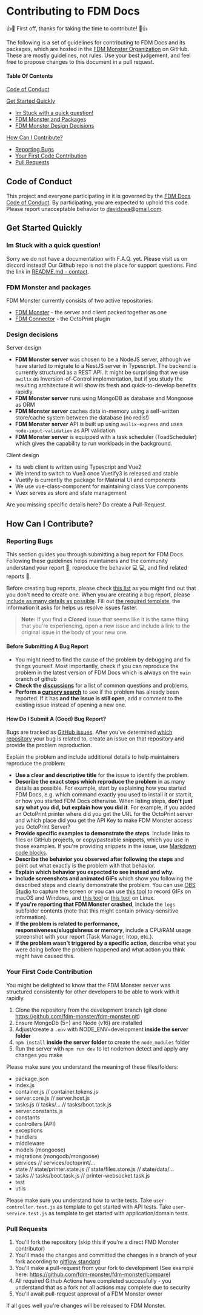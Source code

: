 # Contributing to FDM Docs

:+1::tada: First off, thanks for taking the time to contribute! :tada::+1:

The following is a set of guidelines for contributing to FDM Docs and its packages, which are hosted in the [FDM Monster Organization](https://github.com/fdm-monster) on GitHub. These are mostly guidelines, not rules. Use your best judgement, and feel free to propose changes to this document in a pull request.

#### Table Of Contents

[Code of Conduct](#code-of-conduct)

[Get Started Quickly](#get-started-quickly)
* [Im Stuck with a quick question!](#im-stuck-with-a-quick-question)
* [FDM Monster and Packages](#fdm-monster-and-packages)
* [FDM Monster Design Decisions](#design-decisions)

[How Can I Contribute?](#how-can-i-contribute)
* [Reporting Bugs](#reporting-bugs)
* [Your First Code Contribution](#your-first-code-contribution)
* [Pull Requests](#pull-requests)

## Code of Conduct

This project and everyone participating in it is governed by the [FDM Docs Code of Conduct](CODE_OF_CONDUCT.md). By participating, you are expected to uphold this code. Please report unacceptable behavior to [davidzwa@gmail.com](mailto:davidzwa@gmail.com).

## Get Started Quickly

### Im Stuck with a quick question!
Sorry we do not have a documentation with F.A.Q. yet. Please visit us on discord instead! Our Github repo is not the place for support questions. Find the link in [README.md - contact](README.md#contact).

### FDM Monster and packages

FDM Monster currently consists of two active repositories:
- [FDM Monster](https://github.com/fdm-monster/fdm-monster) - the server and client packed together as one
- [FDM Connector](https://github.com/fdm-monster/fdm-connector) - the OctoPrint plugin 

### Design decisions

Server design
- **FDM Monster server** was chosen to be a NodeJS server, although we have started to migrate to a NestJS server in Typescript. The backend is currently structured as a REST API. It might be surprising that we use `awilix` as Inversion-of-Control implementation, but if you study the resulting architecture it will show its fresh and quick-to-develop benefits rapidly.
- **FDM Monster server** runs using MongoDB as database and Mongoose as ORM
- **FDM Monster server** caches data in-memory using a self-written store/cache system between the database (no redis!)
- **FDM Monster server** API is built up using `awilix-express` and uses `node-input-validation` as API validation
- **FDM Monster server** is equipped with a task scheduler (ToadScheduler) which gives the capability to run workloads in the background. 

Client design
- Its web client is written using Typescript and Vue2
- We intend to switch to Vue3 once Vuetify3 is released and stable
- Vuetify is currently the package for Material UI and components
- We use vue-class-component for maintaining class Vue components
- Vuex serves as store and state management

Are you missing specific details here? Do create a Pull-Request.

## How Can I Contribute?

### Reporting Bugs

This section guides you through submitting a bug report for FDM Docs. Following these guidelines helps maintainers and the community understand your report :pencil:, reproduce the behavior :computer: :computer:, and find related reports :mag_right:.

Before creating bug reports, please check [this list](#before-submitting-a-bug-report) as you might find out that you don't need to create one. When you are creating a bug report, please [include as many details as possible](#how-do-i-submit-a-good-bug-report). Fill out [the required template](https://github.com/fdm-monster/.github/blob/development/.github/ISSUE_TEMPLATE/bug_report.md), the information it asks for helps us resolve issues faster.

> **Note:** If you find a **Closed** issue that seems like it is the same thing that you're experiencing, open a new issue and include a link to the original issue in the body of your new one.

#### Before Submitting A Bug Report

* You might need to find the cause of the problem by debugging and fix things yourself. Most importantly, check if you can reproduce the problem in the latest version of FDM Docs which is always on the `main` branch of github
* **Check the [discussions](https://github.com/fdm-monster/fdm-monster/discussions)** for a list of common questions and problems.
* **Perform a [cursory search](https://github.com/search?q=+is%3Aissue+user%3Afdm-monster)** to see if the problem has already been reported. If it has **and the issue is still open**, add a comment to the existing issue instead of opening a new one.

#### How Do I Submit A (Good) Bug Report?

Bugs are tracked as [GitHub issues](https://guides.github.com/features/issues/). After you've determined [which repository](#fdm-monster-and-packages) your bug is related to, create an issue on that repository and provide the problem reproduction.

Explain the problem and include additional details to help maintainers reproduce the problem:
* **Use a clear and descriptive title** for the issue to identify the problem.
* **Describe the exact steps which reproduce the problem** in as many details as possible. For example, start by explaining how you started FDM Docs, e.g. which command exactly you used to install it or start it, or how you started FDM Docs otherwise. When listing steps, **don't just say what you did, but explain how you did it**. For example, if you added an OctoPrint printer where did you get the URL for the OctoPrint server and which place did you get the API Key to make FDM Monster access you OctoPrint Server?
* **Provide specific examples to demonstrate the steps**. Include links to files or GitHub projects, or copy/pasteable snippets, which you use in those examples. If you're providing snippets in the issue, use [Markdown code blocks](https://help.github.com/articles/markdown-basics/#multiple-lines).
* **Describe the behavior you observed after following the steps** and point out what exactly is the problem with that behavior.
* **Explain which behavior you expected to see instead and why.**
* **Include screenshots and animated GIFs** which show you following the described steps and clearly demonstrate the problem. You can use [OBS Studio](https://obsproject.com/) to capture the screen or you can use [this tool](https://www.cockos.com/licecap/) to record GIFs on macOS and Windows, and [this tool](https://github.com/colinkeenan/silentcast) or [this tool](https://github.com/GNOME/byzanz) on Linux.
* **If you're reporting that FDM Monster crashed**, include the `logs` subfolder contents (note that this might contain privacy-sensitive information). 
* **If the problem is related to performance, responsiveness/sluggishness or memory**, include a CPU/RAM usage screenshot with your report (Task Manager, htop, etc.).
* **If the problem wasn't triggered by a specific action**, describe what you were doing before the problem happened and what action you think might have caused this.

### Your First Code Contribution

You might be delighted to know that the FDM Monster server was structured consistently for other developers to be able to work with it rapidly.

1) Clone the repository from the development branch (git clone https://github.com/fdm-monster/fdm-monster.git)
2) Ensure MongoDb (5+) and Node (v16) are installed
3) Adjust/create a `.env` with NODE_ENV=development **inside the server folder**
4) `npm install` **inside the server folder** to create the `node_modules` folder
5) Run the server with `npm run dev` to let nodemon detect and apply any changes you make

Please make sure you understand the meaning of these files/folders:
- package.json
- index.js
- container.js // container.tokens.js
- server.core.js // server.host.js
- tasks.js // tasks/... // tasks/boot.task.js
- server.constants.js
- constants
- controllers (API)
- exceptions
- handlers
- middleware
- models (mongoose)
- migrations (mongodb/mongoose)
- services // services/octoprint/...
- state // state/printer.state.js // state/files.store.js // state/data/...
- tasks // tasks/boot.task.js // printer-websocket.task.js
- test
- utils

Please make sure you understand how to write tests. Take `user-controller.test.js` as template to get started with API tests.
Take `user-service.test.js` as template to get started with application/domain tests.

### Pull Requests

1) You'll fork the repository (skip this if you're a direct FMD Monster contributor) 
2) You'll made the changes and committed the changes in a branch of your fork according to [gitflow standard](https://www.atlassian.com/git/tutorials/comparing-workflows/gitflow-workflow)
3) You'll make a pull-request from your fork to development (See example here: https://github.com/fdm-monster/fdm-monster/compare)
4) All required Github Actions have completed successfully - you understand that as a fork not all actions may complete due to security
5) You'll await pull-request approval of a FDM Monster owner

If all goes well you're changes will be released to FDM Monster.